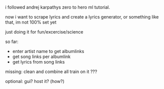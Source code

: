 i followed andrej karpathys zero to hero ml tutorial.

now i want to scrape lyrics and create a lyrics generator, or something like that, im not 100% set yet

just doing it for fun/excercise/science 

so far:
- enter artist name to get albumlinks
- get song links per albumlink
- get lyrics from song links

missing:
clean and combine all
train on it
???

optional: 
gui?
host it? (how?)
